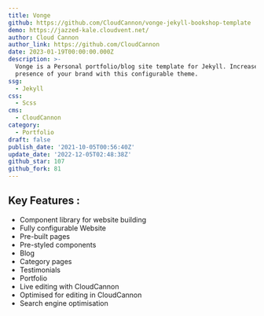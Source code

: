 ```yaml
---
title: Vonge
github: https://github.com/CloudCannon/vonge-jekyll-bookshop-template
demo: https://jazzed-kale.cloudvent.net/
author: Cloud Cannon
author_link: https://github.com/CloudCannon
date: 2023-01-19T00:00:00.000Z
description: >-
  Vonge is a Personal portfolio/blog site template for Jekyll. Increase the web
  presence of your brand with this configurable theme.
ssg:
  - Jekyll
css:
  - Scss
cms:
  - CloudCannon
category:
  - Portfolio
draft: false
publish_date: '2021-10-05T00:56:40Z'
update_date: '2022-12-05T02:48:38Z'
github_star: 107
github_fork: 81
---
```

## Key Features :

- Component library for website building
- Fully configurable Website
- Pre-built pages
- Pre-styled components
- Blog
- Category pages
- Testimonials
- Portfolio
- Live editing with CloudCannon
- Optimised for editing in CloudCannon
- Search engine optimisation
